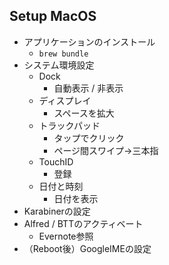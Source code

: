 ## Setup MacOS

- アプリケーションのインストール
  - `brew bundle`
- システム環境設定
  - Dock
    - 自動表示 / 非表示
  - ディスプレイ
    - スペースを拡大
  - トラックパッド
    - タップでクリック
    - ページ間スワイプ→三本指
  - TouchID
    - 登録
  - 日付と時刻
    - 日付を表示
- Karabinerの設定
- Alfred / BTTのアクティベート
  - Evernote参照
- （Reboot後）GoogleIMEの設定
